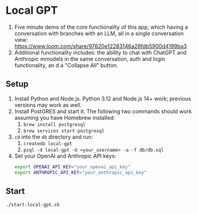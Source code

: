 # Local GPT

1. Five minute demo of the core functionality of this app, which having a conversation
   with branches with an LLM, all in a single conversation view:
   https://www.loom.com/share/97620e12283146a28fdb5900d4199ba3
2. Additional functionality includes: the ability to chat with ChatGPT and Anthropic
   mmodels in the same conversation, auth and login functionality, an d a "Collapse All"
   button.

## Setup

1. Install Python and Node.js. Python 3.12 and Node.js 14+ work; previous versions may
   work as well.
2. Install PostGRES and start it. The following two commands should work assuming you 
   have Homebrew installed:
    1. `brew install postgresql`
    2. `brew services start postgresql`
3. `cd` into the `db` directory and run:
   1. `createdb local-gpt`
   2. `psql -d local-gpt -U <your_username> -a -f db/db.sql`
4. Set your OpenAI and Anthropic API keys:
   ```bash
   export OPENAI_API_KEY="your_openai_api_key"
   export ANTHROPIC_API_KEY="your_anthropic_api_key"
   ```

## Start

`./start-local-gpt.sh`
